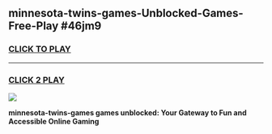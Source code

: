 
## minnesota-twins-games-Unblocked-Games-Free-Play #46jm9
<h3>
<a href="https://us.freeplayer.one?title=minnesota-twins-games&ref=9M">CLICK TO PLAY</a></h3>
<hr>

<h3>
<a href="https://us.freeplayer.one?title=minnesota-twins-games&ref=9M">CLICK 2 PLAY</a>
  
</h3>

<a href="https://us.freeplayer.one?title=minnesota-twins-games&ref=9M"><img src="https://clearcache.store/games.png"></a>


**minnesota-twins-games games unblocked: Your Gateway to Fun and Accessible Online Gaming**
